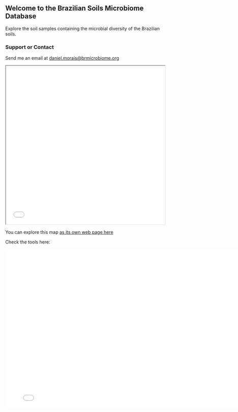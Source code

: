 ## Welcome to the Brazilian Soils Microbiome Database
Explore the soil samples containing the microbial diversity of the Brazilian soils.
 

### Support or Contact

Send me an email at [daniel.morais@brmicrobiome.org](mailto:daniel.morais@brmicrobiome.org)

<iframe src="soils_map.html" height="500" width="500"></iframe>

You can explore this map [as its own web page here](soils_map.html)

Check the tools here:
<iframe src="post.html" height="500" width="800" frameborder="0"></iframe>

